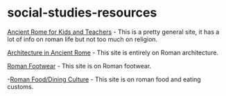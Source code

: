 # social-studies-resources


[Ancient Rome for Kids and Teachers](http://www.rome.mrdonn.org) - This is a pretty general site, it has a lot of info on roman life but not too much on religion.

[Architecture in Ancient Rome](http://www.crystalinks.com/romearchitecture.html) - This site is entirely on Roman architecture.

[Roman Footwear](http://ancienthistory.about.com/od/clothing/qt/010511-Roman-Sandals-And-Other-Footwear.htm) - This site is on Roman footwear.

-[Roman Food/Dining Culture](http://www.romanfood.org/http://www.cooksinfo.com/roman-food) - This site is on roman food and eating customs.
